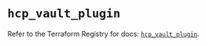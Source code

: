 # `hcp_vault_plugin`

Refer to the Terraform Registry for docs: [`hcp_vault_plugin`](https://registry.terraform.io/providers/hashicorp/hcp/0.98.1/docs/resources/vault_plugin).
